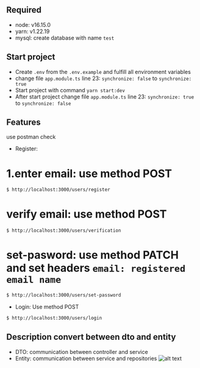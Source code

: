 ## Required

- node: v16.15.0
- yarn: v1.22.19
- mysql: create database with name `test`

## Start project

- Create `.env` from the `.env.example` and fulfill all environment variables
- change file `app.module.ts` line 23: `synchronize: false` to `synchronize: true`
- Start project with command `yarn start:dev`
- After start project change file `app.module.ts` line 23: `synchronize: true` to `synchronize: false`

## Features

use postman check

- Register:

# 1.enter email: use method POST

```bash
$ http://localhost:3000/users/register
```

# verify email: use method POST

```bash
$ http://localhost:3000/users/verification
```

# set-pasword: use method PATCH and set headers `email: registered email name`

```bash
$ http://localhost:3000/users/set-password
```

- Login: Use method POST

```bash
$ http://localhost:3000/users/login
```

## Description convert between dto and entity

- DTO: communication between controller and service
- Entity: communication between service and repositories
  ![alt text](https://i.imgur.com/LXGEXh3.png)

